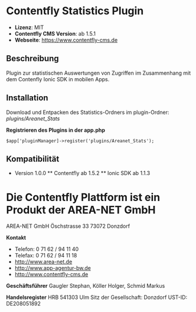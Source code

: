 # Contentfly Statistics Plugin
- **Lizenz**: MIT
- **Contentfly CMS Version**: ab 1.5.1
- **Webseite**: https://www.contentfly-cms.de

## Beschreibung

Plugin zur statistischen Auswertungen von Zugriffen im Zusammenhang mit dem 
Contenfly Ionic SDK in mobilen Apps.

## Installation

Download und Entpacken des Statistics-Ordners im plugin-Ordner: _plugins/Areanet_Stats_

**Registrieren des Plugins in der app.php**
```
$app['pluginManager]->register('plugins/Areanet_Stats');
```

## Kompatibilität

* Version 1.0.0
** Contentfly ab 1.5.2
** Ionic SDK ab 1.1.3

# Die Contentfly Plattform ist ein Produkt der AREA-NET GmbH

AREA-NET GmbH
Öschstrasse 33
73072 Donzdorf

**Kontakt**

- Telefon: 0 71 62 / 94 11 40
- Telefax: 0 71 62 / 94 11 18
- http://www.area-net.de
- http://www.app-agentur-bw.de
- http://www.contentfly-cms.de


**Geschäftsführer**
Gaugler Stephan, Köller Holger, Schmid Markus

**Handelsregister**
HRB 541303 Ulm
Sitz der Gesellschaft: Donzdorf
UST-ID: DE208051892




